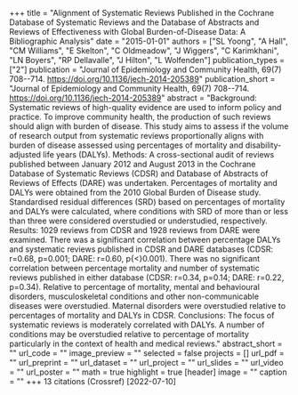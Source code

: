 +++
title = "Alignment of Systematic Reviews Published in the Cochrane Database of Systematic Reviews and the Database of Abstracts and Reviews of Effectiveness with Global Burden-of-Disease Data: A Bibliographic Analysis"
date = "2015-01-01"
authors = ["SL Yoong", "A Hall", "CM Williams", "E Skelton", "C Oldmeadow", "J Wiggers", "C Karimkhani", "LN Boyers", "RP Dellavalle", "J Hilton", "L Wolfenden"]
publication_types = ["2"]
publication = "Journal of Epidemiology and Community Health, 69(7) 708--714. https://doi.org/10.1136/jech-2014-205389"
publication_short = "Journal of Epidemiology and Community Health, 69(7) 708--714. https://doi.org/10.1136/jech-2014-205389"
abstract = "Background: Systematic reviews of high-quality evidence are used to inform policy and practice. To improve community health, the production of such reviews should align with burden of disease. This study aims to assess if the volume of research output from systematic reviews proportionally aligns with burden of disease assessed using percentages of mortality and disability-adjusted life years (DALYs). Methods: A cross-sectional audit of reviews published between January 2012 and August 2013 in the Cochrane Database of Systematic Reviews (CDSR) and Database of Abstracts of Reviews of Effects (DARE) was undertaken. Percentages of mortality and DALYs were obtained from the 2010 Global Burden of Disease study. Standardised residual differences (SRD) based on percentages of mortality and DALYs were calculated, where conditions with SRD of more than or less than three were considered overstudied or understudied, respectively. Results: 1029 reviews from CDSR and 1928 reviews from DARE were examined. There was a significant correlation between percentage DALYs and systematic reviews published in CDSR and DARE databases (CDSR: r=0.68, p=0.001; DARE: r=0.60, p{$<$}0.001). There was no significant correlation between percentage mortality and number of systematic reviews published in either database (CDSR: r=0.34, p=0.14; DARE: r=0.22, p=0.34). Relative to percentage of mortality, mental and behavioural disorders, musculoskeletal conditions and other non-communicable diseases were overstudied. Maternal disorders were overstudied relative to percentages of mortality and DALYs in CDSR. Conclusions: The focus of systematic reviews is moderately correlated with DALYs. A number of conditions may be overstudied relative to percentage of mortality particularly in the context of health and medical reviews."
abstract_short = ""
url_code = ""
image_preview = ""
selected = false
projects = []
url_pdf = ""
url_preprint = ""
url_dataset = ""
url_project = ""
url_slides = ""
url_video = ""
url_poster = ""
math = true
highlight = true
[header]
image = ""
caption = ""
+++
13 citations (Crossref) [2022-07-10]
